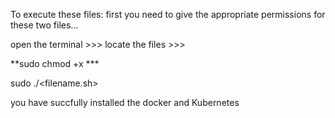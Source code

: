 To execute these files:
first you need to give the appropriate permissions for these two files...

open the terminal >>>  locate the files >>> 

**sudo chmod +x ***

sudo ./<filename.sh>

you have succfully installed the docker and Kubernetes
